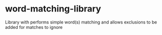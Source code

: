 # word-matching-library
Library with performs simple word(s) matching and allows exclusions to be added for matches to ignore
